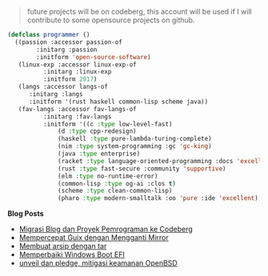 > future projects will be on codeberg, this account will be used if I will contribute to some opensource projects on github.
```lisp
(defclass programmer ()
  ((passion :accessor passion-of
	    :initarg :passion
	    :initform 'open-source-software)
   (linux-exp :accessor linux-exp-of
	      :initarg :linux-exp
	      :initform 2017)
   (langs :accessor langs-of
	  :initarg :langs
	  :initform '(rust haskell common-lisp scheme java))
   (fav-langs :accessor fav-langs-of
	      :initarg :fav-langs
	      :initform '((c :type low-level-fast)
			  (d :type cpp-redesign)
			  (haskell :type pure-lambda-turing-complete)
			  (nim :type system-programming :gc 'gc-king)
			  (java :type enterprise)
			  (racket :type language-oriented-programming :docs 'excellent)
			  (rust :type fast-secure :community 'supportive)
			  (elm :type no-runtime-error)
			  (common-lisp :type og-ai :clos t)
			  (scheme :type clean-common-lisp)
			  (pharo :type modern-smalltalk :oo 'pure :ide 'excellent)))))
```

**Blog Posts**

<!--START_SECTION:feed-->
* [Migrasi Blog dan Proyek Pemrograman ke Codeberg](https:&#x2F;&#x2F;aerphanas.github.io&#x2F;posts&#x2F;2023-12-20-Migrasi_Blog_dan_Proyek_Pemrograman_ke_Codeberg.html)
* [Mempercepat Guix dengan Mengganti Mirror](https:&#x2F;&#x2F;aerphanas.github.io&#x2F;posts&#x2F;2023-10-11-Mempercepat_Guix_dengan_Mengganti_Mirror.html)
* [Membuat arsip dengan tar](https:&#x2F;&#x2F;aerphanas.github.io&#x2F;posts&#x2F;2023-08-19-Membuat_Arsip_denga_tar.html)
* [Memperbaiki Windows Boot EFI](https:&#x2F;&#x2F;aerphanas.github.io&#x2F;posts&#x2F;2023-08-08-Memperbaiki_Windows_Boot_EFI.html)
* [unveil dan pledge, mitigasi keamanan OpenBSD](https:&#x2F;&#x2F;aerphanas.github.io&#x2F;posts&#x2F;2023-07-01-unveil_dan_pledge%2C_mitigasi_keamanan_OpenBSD.html)
<!--END_SECTION:feed-->
